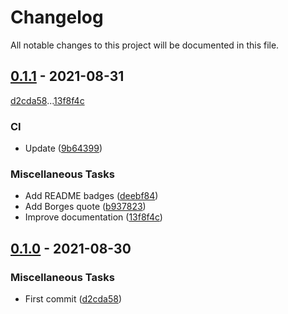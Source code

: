 # Changelog
All notable changes to this project will be documented in this file.

## [0.1.1](https://github.com/rodmoioliveira/funes/compare/0.1.0...0.1.1) - 2021-08-31

[d2cda58](d2cda5867210f84aa84b6e943d23ea3016b219f4)...[13f8f4c](13f8f4cd2218b2653072567df1a1f69e02e84d2b)

### CI

- Update ([9b64399](9b643997dcac1296d02b6ec4e6ab3e8fc304ff7a))

### Miscellaneous Tasks

- Add README badges ([deebf84](deebf845269c25719164cbb31250f2f323db2991))
- Add Borges quote ([b937823](b937823af3adfc7589dd03ec5d1c90adb882dd75))
- Improve documentation ([13f8f4c](13f8f4cd2218b2653072567df1a1f69e02e84d2b))

## [0.1.0](https://github.com/rodmoioliveira/funes/compare/...0.1.0) - 2021-08-30

### Miscellaneous Tasks

- First commit ([d2cda58](d2cda5867210f84aa84b6e943d23ea3016b219f4))

<!-- generated by git-cliff -->
